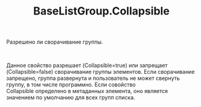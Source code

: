 ﻿---
layout: default
title: BaseListGroup.Collapsible
position: 7
categories: 
tags: 
---

Разрешено ли сворачивание группы.

   

Данное свойство разрешает (Collapsible=true) или запрещает (Collapsible=false) сворачивание группы элементов. Если сворачивание запрещено, группа развернута и пользователь не может свернуть группу, в том числе программно. Если совойство Collapsible определено в метаданных элемента, оно является значением по умолчанию для всех групп списка.

 

 

